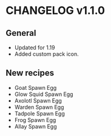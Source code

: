 # CHANGELOG v1.1.0

## General

- Updated for 1.19
- Added custom pack icon.

## New recipes

- Goat Spawn Egg
- Glow Squid Spawn Egg
- Axolotl Spawn Egg
- Warden Spawn Egg
- Tadpole Spawn Egg
- Frog Spawn Egg
- Allay Spawn Egg
